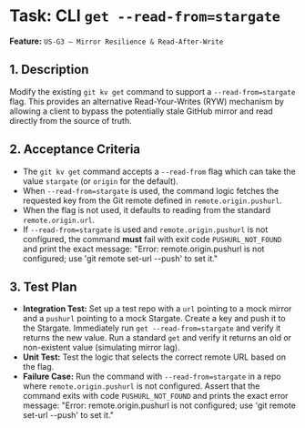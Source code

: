 # Task: CLI `get --read-from=stargate`

**Feature:** `US-G3 — Mirror Resilience & Read-After-Write`

## 1. Description

Modify the existing `git kv get` command to support a `--read-from=stargate` flag. This provides an alternative Read-Your-Writes (RYW) mechanism by allowing a client to bypass the potentially stale GitHub mirror and read directly from the source of truth.

## 2. Acceptance Criteria

- The `git kv get` command accepts a `--read-from` flag which can take the value `stargate` (or `origin` for the default).
- When `--read-from=stargate` is used, the command logic fetches the requested key from the Git remote defined in `remote.origin.pushurl`.
- When the flag is not used, it defaults to reading from the standard `remote.origin.url`.
- If `--read-from=stargate` is used and `remote.origin.pushurl` is not configured, the command **must** fail with exit code `PUSHURL_NOT_FOUND` and print the exact message: "Error: remote.origin.pushurl is not configured; use 'git remote set-url --push' to set it."

## 3. Test Plan

- **Integration Test:** Set up a test repo with a `url` pointing to a mock mirror and a `pushurl` pointing to a mock Stargate. Create a key and push it to the Stargate. Immediately run `get --read-from=stargate` and verify it returns the new value. Run a standard `get` and verify it returns an old or non-existent value (simulating mirror lag).
- **Unit Test:** Test the logic that selects the correct remote URL based on the flag.
- **Failure Case:** Run the command with `--read-from=stargate` in a repo where `remote.origin.pushurl` is not configured. Assert that the command exits with code `PUSHURL_NOT_FOUND` and prints the exact error message: "Error: remote.origin.pushurl is not configured; use 'git remote set-url --push' to set it."
